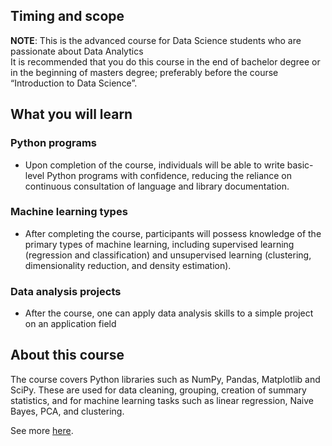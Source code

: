 ## Timing and scope
**NOTE**: This is the advanced course for Data Science students who are passionate about Data Analytics
<br>It is recommended that you do this course in the end of bachelor degree or in the beginning of masters degree; preferably before the course “Introduction to Data Science”.

## What you will learn 
### Python programs
- Upon completion of the course, individuals will be able to write basic-level Python programs with confidence, reducing the reliance on continuous consultation of language and library documentation.
### Machine learning types
- After completing the course, participants will possess knowledge of the primary types of machine learning, including supervised learning (regression and classification) and unsupervised learning (clustering, dimensionality reduction, and density estimation).
### Data analysis projects
- After the course, one can apply data analysis skills to a simple project on an application field

## About this course
The course covers Python libraries such as NumPy, Pandas, Matplotlib and SciPy. These are used for data cleaning, grouping, creation of summary statistics, and for machine learning tasks such as linear regression, Naive Bayes, PCA, and clustering.

See more [here](https://courses.mooc.fi/org/uh-cs/courses/data-analysis-with-python-2023-2024).

